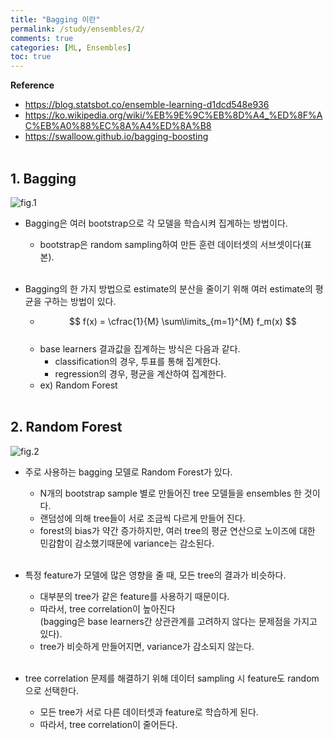 ```yaml
---
title: "Bagging 이란"
permalink: /study/ensembles/2/
comments: true
categories: [ML, Ensembles]
toc: true
---
```


**Reference**

- https://blog.statsbot.co/ensemble-learning-d1dcd548e936
- https://ko.wikipedia.org/wiki/%EB%9E%9C%EB%8D%A4_%ED%8F%AC%EB%A0%88%EC%8A%A4%ED%8A%B8
- https://swalloow.github.io/bagging-boosting
<br><br>

## 1. Bagging

![fig.1](../images/ensembles_2_1.png)

- Bagging은 여러 bootstrap으로 각 모델을 학습시켜 집계하는 방법이다.
  - bootstrap은 random sampling하여 만든 훈련 데이터셋의 서브셋이다(표본).
<br><br>

- Bagging의 한 가지 방법으로 estimate의 분산을 줄이기 위해 여러 estimate의 평균을 구하는 방법이 있다.
  - $$ f(x) = \cfrac{1}{M} \sum\limits_{m=1}^{M} f_m(x) $$ <br>
  - base learners 결과값을 집계하는 방식은 다음과 같다.
    - classification의 경우, 투표를 통해 집계한다.
    - regression의 경우, 평균을 계산하여 집계한다.
  - ex) Random Forest
<br><br>

## 2. Random Forest

![fig.2](../images/ensembles_2_2.png)

- 주로 사용하는 bagging 모델로 Random Forest가 있다.
  - N개의 bootstrap sample 별로 만들어진 tree 모델들을 ensembles 한 것이다.
  - 랜덤성에 의해 tree들이 서로 조금씩 다르게 만들어 진다.
  - forest의 bias가 약간 증가하지만, 여러 tree의 평균 연산으로 노이즈에 대한 민감함이 감소했기때문에 variance는 감소된다.
<br><br>

- 특정 feature가 모델에 많은 영향을 줄 때, 모든 tree의 결과가 비슷하다.
  - 대부분의 tree가 같은 feature를 사용하기 때문이다.
  - 따라서, tree correlation이 높아진다 <br>
    (bagging은 base learners간 상관관계를 고려하지 않다는 문제점을 가지고 있다).
  - tree가 비슷하게 만들어지면, variance가 감소되지 않는다.
<br><br>

- tree correlation 문제를 해결하기 위해 데이터 sampling 시 feature도 random으로 선택한다.
  - 모든 tree가 서로 다른 데이터셋과 feature로 학습하게 된다.
  - 따라서, tree correlation이 줄어든다.
